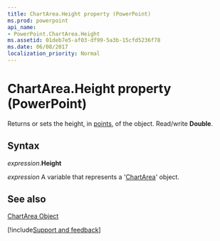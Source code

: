 ```yaml
---
title: ChartArea.Height property (PowerPoint)
ms.prod: powerpoint
api_name:
- PowerPoint.ChartArea.Height
ms.assetid: 01deb7e5-af03-df99-5a3b-15cfd5236f78
ms.date: 06/08/2017
localization_priority: Normal
---
```



# ChartArea.Height property (PowerPoint)

Returns or sets the height, in [points](../language/glossary/vbe-glossary.md#point), of the object. Read/write  **Double**.


## Syntax

_expression_.**Height**

_expression_ A variable that represents a '[ChartArea](PowerPoint.ChartArea.md)' object.


## See also


[ChartArea Object](PowerPoint.ChartArea.md)

[!include[Support and feedback](~/includes/feedback-boilerplate.md)]